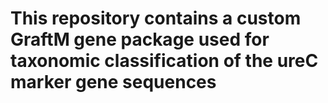 # This repository contains a custom GraftM gene package used for taxonomic classification of the ureC marker gene sequences
